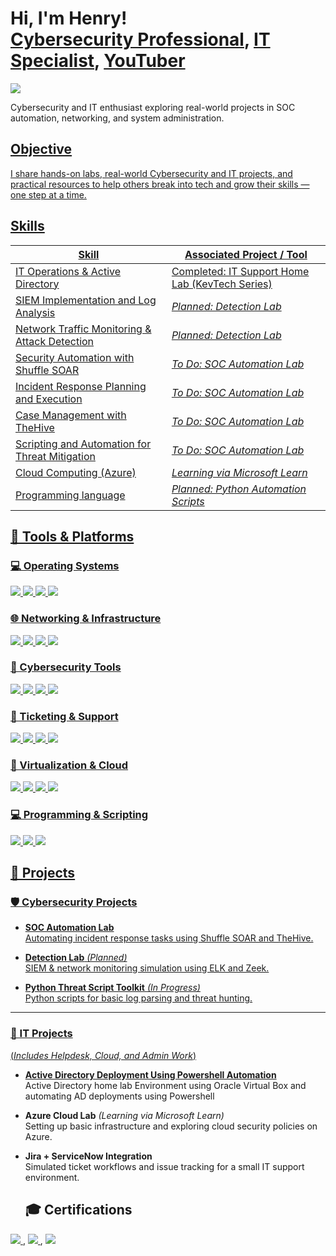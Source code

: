 <h1>Hi, I'm Henry! <br/><a href="https://www.linkedin.com/in/henry-okoye-8218b4318/">Cybersecurity Professional</a>, <a href="https://github.com/henryokoye">IT Specialist</a>, <a href="https://www.youtube.com/@henry_okoye">YouTuber</a></h1>
<img src="https://img.shields.io/badge/-LinkedIn-0072b1?&style=for-the-badge&logo=linkedin&logoColor=white" />
</a>

Cybersecurity and IT enthusiast exploring real-world projects in SOC automation, networking, and system administration.
<a href="https://www.linkedin.com/in/henry-okoye-8218b4318">
  
## Objective
I share hands-on labs, real-world Cybersecurity and IT projects, and practical resources to help others break into tech and grow their skills — one step at a time.

## Skills
| Skill                                     | Associated Project / Tool         |
|------------------------------------------|-----------------------------------|
|IT Operations & Active Directory    |Completed: IT Support Home Lab (KevTech Series) |
|SIEM Implementation and Log Analysis     | *Planned: Detection Lab*          |
| Network Traffic Monitoring & Attack Detection | *Planned: Detection Lab*      |
| Security Automation with Shuffle SOAR    | *To Do: SOC Automation Lab*       |
| Incident Response Planning and Execution | *To Do: SOC Automation Lab*       |
| Case Management with TheHive             | *To Do: SOC Automation Lab*       |
| Scripting and Automation for Threat Mitigation | *To Do: SOC Automation Lab* |
| Cloud Computing (Azure)                  | *Learning via Microsoft Learn*    |
| Programming language                     | *Planned: Python Automation Scripts* |

## 🧰 Tools & Platforms

### 💻 Operating Systems
<img src="https://img.shields.io/badge/Windows-0078D6?style=for-the-badge&logo=windows&logoColor=white"/> <img src="https://img.shields.io/badge/Linux-FCC624?style=for-the-badge&logo=linux&logoColor=black"/> <img src="https://img.shields.io/badge/Kali_Linux-557C94?style=for-the-badge&logo=kali-linux&logoColor=white"/> <img src="https://img.shields.io/badge/Linux_Mint-87CF3E?style=for-the-badge&logo=linux-mint&logoColor=white"/>

### 🌐 Networking & Infrastructure
<img src="https://img.shields.io/badge/TCP/IP-0052CC?style=for-the-badge&logo=protocolsio&logoColor=white"/> <img src="https://img.shields.io/badge/Active%20Directory-333333?style=for-the-badge&logo=microsoft&logoColor=white"/> <img src="https://img.shields.io/badge/DNS%20&%20DHCP-4285F4?style=for-the-badge&logo=google&logoColor=white"/> <img src="https://img.shields.io/badge/Firewall%20Management-FF6F00?style=for-the-badge&logo=fortinet&logoColor=white"/>

### 🔐 Cybersecurity Tools
<img src="https://img.shields.io/badge/SIEM-0052CC?style=for-the-badge&logo=splunk&logoColor=white"/> <img src="https://img.shields.io/badge/Endpoint%20Security-4CAF50?style=for-the-badge&logo=windowsdefender&logoColor=white"/> <img src="https://img.shields.io/badge/Vulnerability%20Management-FF5722?style=for-the-badge&logo=nessus&logoColor=white"/> <img src="https://img.shields.io/badge/Wireshark-1679A7?style=for-the-badge&logo=wireshark&logoColor=white"/>

### 🧾 Ticketing & Support
<img src="https://img.shields.io/badge/ServiceNow-00A1E0?style=for-the-badge&logo=servicenow&logoColor=white"/> <img src="https://img.shields.io/badge/Jira-0052CC?style=for-the-badge&logo=jira&logoColor=white"/> <img src="https://img.shields.io/badge/Remote%20Support-607D8B?style=for-the-badge&logo=teamviewer&logoColor=white"/> <img src="https://img.shields.io/badge/Helpdesk%20Tools-29B6F6?style=for-the-badge&logo=zendesk&logoColor=white"/>

### 🧪 Virtualization & Cloud
<img src="https://img.shields.io/badge/VirtualBox-183A61?style=for-the-badge&logo=virtualbox&logoColor=white"/> <img src="https://img.shields.io/badge/Hyper--V-00ADEF?style=for-the-badge&logo=microsoft&logoColor=white"/> <img src="https://img.shields.io/badge/Azure-0078D4?style=for-the-badge&logo=microsoft-azure&logoColor=white"/> <img src="https://img.shields.io/badge/AWS-232F3E?style=for-the-badge&logo=amazon-aws&logoColor=white"/>

### 💻 Programming & Scripting
<img src="https://img.shields.io/badge/Python-3776AB?style=for-the-badge&logo=python&logoColor=white"/> <img src="https://img.shields.io/badge/PowerShell-5391FE?style=for-the-badge&logo=powershell&logoColor=white"/> <img src="https://img.shields.io/badge/Bash-4EAA25?style=for-the-badge&logo=gnu-bash&logoColor=white"/>


## 📂 Projects

### 🛡️ Cybersecurity Projects

- **SOC Automation Lab**  
  Automating incident response tasks using Shuffle SOAR and TheHive.

- **Detection Lab** *(Planned)*  
  SIEM & network monitoring simulation using ELK and Zeek.

- **Python Threat Script Toolkit** *(In Progress)*  
  Python scripts for basic log parsing and threat hunting.

---

### 🧰 IT Projects
(*Includes Helpdesk, Cloud, and Admin Work*)
-  [**Active Directory Deployment Using Powershell Automation**](https://github.com/henryokoye/ActiveDirectoryLab)  
  Active Directory home lab Environment using Oracle Virtual Box and automating AD deployments using Powershell
  
- **Azure Cloud Lab** *(Learning via Microsoft Learn)*  
  Setting up basic infrastructure and exploring cloud security policies on Azure.

- **Jira + ServiceNow Integration**  
  Simulated ticket workflows and issue tracking for a small IT support environment.


  ## 🎓 Certifications

 <a href="https://www.credly.com/badges/bbc9cee0-3634-47c6-b96e-d785177a38e1/linked_in_profile">
  <img src="https://img.shields.io/badge/Google%20IT%20Support%20Professional-4285F4?style=for-the-badge&logo=Google&logoColor=white" />
</a>
,
 <a href="https://www.credly.com/badges/64baea9e-eabe-40f5-a817-c581bc1f26aa/linked_in_profile">
  <img src="https://img.shields.io/badge/OPSWAT%20Cybersecurity%20Associate-0072C6?style=for-the-badge&logo=Opswat&logoColor=white" />
</a>
,
 <a href="https://www.credly.com/badges/c13c4647-7035-4c53-94f5-95c96bccf059/linked_in_profile">
  <img src="https://img.shields.io/badge/Cisco%20Certified-1BA0D7?style=for-the-badge&logo=Cisco&logoColor=white" />
</a>


